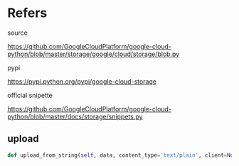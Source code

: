 # Refers
source 

https://github.com/GoogleCloudPlatform/google-cloud-python/blob/master/storage/google/cloud/storage/blob.py

pypi  

https://pypi.python.org/pypi/google-cloud-storage


official snipette  

https://github.com/GoogleCloudPlatform/google-cloud-python/blob/master/docs/storage/snippets.py

## upload

```python
def upload_from_string(self, data, content_type='text/plain', client=None):
```


